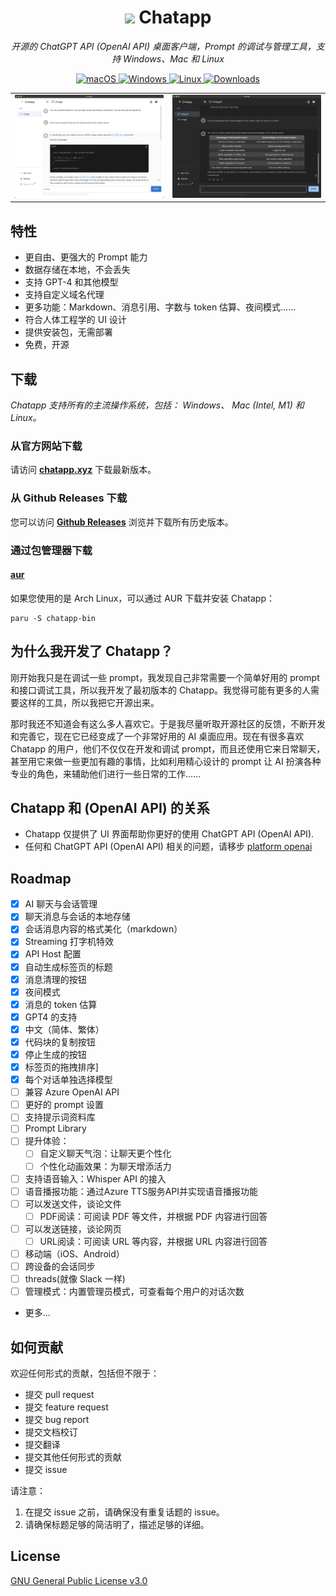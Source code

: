 <h1 align="center">
<img src='./doc/icon.png' width='30'>
<span>Chatapp</span>
</h1>
<!-- <p align="center">
    <a href="./README.md">English</a> | 中文介绍
</p> -->
<p align="center">
    <em>开源的 ChatGPT API (OpenAI API) 桌面客户端，Prompt 的调试与管理工具，支持 Windows、Mac 和 Linux</em>
</p>

<p align="center">
<a href="https://github.com/GolderBrother/chatapp/releases" target="_blank">
<img alt="macOS" src="https://img.shields.io/badge/-macOS-black?style=flat-square&logo=apple&logoColor=white" />
</a>
<a href="https://github.com/GolderBrother/chatapp/releases" target="_blank">
<img alt="Windows" src="https://img.shields.io/badge/-Windows-blue?style=flat-square&logo=windows&logoColor=white" />
</a>
<a href="https://github.com/GolderBrother/chatapp/releases" target="_blank">
<img alt="Linux" src="https://img.shields.io/badge/-Linux-yellow?style=flat-square&logo=linux&logoColor=white" />
</a>
<a href="https://github.com/GolderBrother/chatapp/releases" target="_blank">
<img alt="Downloads" src="https://img.shields.io/github/downloads/GolderBrother/chatapp/total.svg?style=flat" />
</a>
</p>

<table>
<tr>
<td>
<img src='./example/preview-light.png' />
</td>
<td>
<img src='./example/preview-black.png' />
</td>
</tr>
</table>

## 特性

- 更自由、更强大的 Prompt 能力
- 数据存储在本地，不会丢失
- 支持 GPT-4 和其他模型
- 支持自定义域名代理
- 更多功能：Markdown、消息引用、字数与 token 估算、夜间模式……
- 符合人体工程学的 UI 设计
- 提供安装包，无需部署
- 免费，开源

## 下载

_Chatapp 支持所有的主流操作系统，包括： Windows、 Mac (Intel, M1) 和 Linux。_

### 从官方网站下载

请访问 **[chatapp.xyz](https://chatapp.xyz/)** 下载最新版本。

### 从 Github Releases 下载

您可以访问 **[Github Releases](https://github.com/GolderBrother/chatapp/releases)** 浏览并下载所有历史版本。

### 通过包管理器下载

#### [aur](https://aur.archlinux.org/packages/chatapp-bin)

如果您使用的是 Arch Linux，可以通过 AUR 下载并安装 Chatapp：

```
paru -S chatapp-bin
```

## 为什么我开发了 Chatapp？

刚开始我只是在调试一些 prompt，我发现自己非常需要一个简单好用的 prompt 和接口调试工具，所以我开发了最初版本的 Chatapp。我觉得可能有更多的人需要这样的工具，所以我把它开源出来。

那时我还不知道会有这么多人喜欢它。于是我尽量听取开源社区的反馈，不断开发和完善它，现在它已经变成了一个非常好用的 AI 桌面应用。现在有很多喜欢 Chatapp 的用户，他们不仅仅在开发和调试 prompt，而且还使用它来日常聊天，甚至用它来做一些更加有趣的事情，比如利用精心设计的 prompt 让 AI 扮演各种专业的角色，来辅助他们进行一些日常的工作……

## Chatapp 和 (OpenAI API) 的关系

- Chatapp 仅提供了 UI 界面帮助你更好的使用 ChatGPT API (OpenAI API).
- 任何和 ChatGPT API (OpenAI API) 相关的问题，请移步 [platform openai](https://platform.openai.com/)

## Roadmap

- [x] AI 聊天与会话管理
- [x] 聊天消息与会话的本地存储
- [x] 会话消息内容的格式美化（markdown）
- [x] Streaming 打字机特效
- [x] API Host 配置
- [x] 自动生成标签页的标题
- [x] 消息清理的按钮
- [x] 夜间模式
- [x] 消息的 token 估算
- [x] GPT4 的支持
- [x] 中文（简体、繁体）
- [x] 代码块的复制按钮
- [x] 停止生成的按钮
- [x] 标签页的拖拽排序]
- [x] 每个对话单独选择模型
- [ ] 兼容 Azure OpenAI API
- [ ] 更好的 prompt 设置
- [ ] 支持提示词资料库
- [ ] Prompt Library
- [ ] 提升体验：
  - [ ] 自定义聊天气泡：让聊天更个性化
  - [ ] 个性化动画效果：为聊天增添活力
- [ ] 支持语音输入：Whisper API 的接入
- [ ] 语音播报功能：通过Azure TTS服务API并实现语音播报功能
- [ ] 可以发送文件，谈论文件
  - [ ] PDF阅读：可阅读 PDF 等文件，并根据 PDF 内容进行回答
- [ ] 可以发送链接，谈论网页
  - [ ] URL阅读：可阅读 URL 等内容，并根据 URL 内容进行回答
- [ ] 移动端（iOS、Android）
- [ ] 跨设备的会话同步
- [ ] threads(就像 Slack 一样)
- [ ] 管理模式：内置管理员模式，可查看每个用户的对话次数
- 更多...

## 如何贡献

欢迎任何形式的贡献，包括但不限于：

- 提交 pull request
- 提交 feature request
- 提交 bug report
- 提交文档校订
- 提交翻译
- 提交其他任何形式的贡献
- 提交 issue

请注意：

1. 在提交 issue 之前，请确保没有重复话题的 issue。
2. 请确保标题足够的简洁明了，描述足够的详细。


## License

[GNU General Public License v3.0](./LICENSE)
